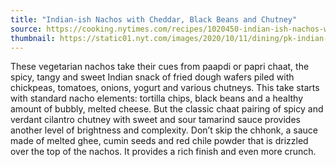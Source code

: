 ```yaml
---
title: "Indian-ish Nachos with Cheddar, Black Beans and Chutney"
source: https://cooking.nytimes.com/recipes/1020450-indian-ish-nachos-with-cheddar-black-beans-and-chutney
thumbnail: https://static01.nyt.com/images/2020/10/11/dining/pk-indian-nachos/pk-indian-nachos-jumbo.jpg?auto=webp
---
```


These vegetarian nachos take their cues from paapdi or papri chaat, the spicy, tangy and sweet Indian snack of fried dough wafers piled with chickpeas, tomatoes, onions, yogurt and various chutneys. This take starts with standard nacho elements: tortilla chips, black beans and a healthy amount of bubbly, melted cheese. But the classic chaat pairing of spicy and verdant cilantro chutney with sweet and sour tamarind sauce provides another level of brightness and complexity. Don’t skip the chhonk, a sauce made of melted ghee, cumin seeds and red chile powder that is drizzled over the top of the nachos. It provides a rich finish and even more crunch.
